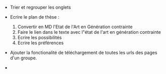 - Trier et regrouper les onglets
- Ecrire le plan de thèse :
	1. Convertir en MD l'Etat de l'Art en Génération contrainte
	2. Faire le lien dans le texte avec l"état de l'art en génération contrainte
	3. Ecrire les possibilités 
	4. Ecrire les préférences

- Ajouter la fonctionalité de téléchargement de toutes les urls des pages d'un groupe.
- 
